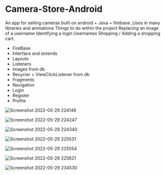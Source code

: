 # Camera-Store-Android
An app for selling cameras built on android + Java + firebase ,Uses in many libraries and animations
Things to do within the project Replacing an image of a username Identifying a login Usernames Shopping / Adding a shopping cart.
- FireBase
- Interface and extends
- Layouts
- Listeners
- Images from db
-  Recycler + ViewClickListener from db
-  Fragments 
-  Navigation
-  Login
-  Register
-  Profile

![Screenshot 2022-05-29 224146](https://user-images.githubusercontent.com/88317294/170890577-cfa3fda2-3b5e-4cde-9291-110005061358.png)

![Screenshot 2022-05-29 224247](https://user-images.githubusercontent.com/88317294/170890582-4e338b37-b707-4435-aae8-464a842acb8e.png)

![Screenshot 2022-05-29 224340](https://user-images.githubusercontent.com/88317294/170890588-94aec3ba-ac09-4664-9796-c1338d834cb2.png)

![Screenshot 2022-05-29 225531](https://user-images.githubusercontent.com/88317294/170890591-0f60595d-eb87-402c-bbaf-5d9141fce481.png)

![Screenshot 2022-05-29 225554](https://user-images.githubusercontent.com/88317294/170890595-fc0e6841-e7bc-442c-af45-6c2ffd2ecedc.png)

![Screenshot 2022-05-29 225621](https://user-images.githubusercontent.com/88317294/170890599-6d2eb764-3404-4206-b37f-bd3fa13c4a35.png)

![Screenshot 2022-05-29 234530](https://user-images.githubusercontent.com/88317294/170890782-4d22f049-e936-46c2-b828-3db7e3e330cf.png)
